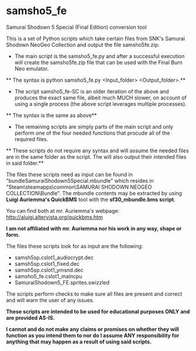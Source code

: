# samsho5_fe
Samurai Shodown 5 Special (Final Edition) conversion tool

This is a set of Python scripts which take certain files from SNK's Samurai Shodown NeoGeo Collection and output the file samsho5fe.zip:

- The main script is the samsho5_fe.py and after a successful execution will create the samsho5fe.zip file that can be used with the Final Burn Neo emulator.


**  The syntax is python samsho5_fe.py <Input_folder> <Output_folder>.**

- The script samsho5_fe-SC is an older iteration of the above and produces the exact same file, albeit much MUCH slower, on account of using a single process (the above script leverages multiple processes).


**  The syntax is the same as above**

- The remaining scripts are simply parts of the main script and only perform one of the four needed functions that procude all of the required files.


**  These scripts do not require any syntax and will assume the needed files are in the same folder as the script. The will also output their intended files in said folder.**


The files these scripts need as input can be found in "bundleSamuraiShodown5Special.mbundle" which resides in "Steam\steamapps\common\SAMURAI SHODOWN NEOGEO COLLECTION\Bundle".
The mbundle contents may be extracted by using **Luigi Auriemma's QuickBMS** tool with the **sf30_mbundle.bms script**.

You can find both at mr. Auriemma's webpage: http://aluigi.altervista.org/quickbms.htm

**I am not affiliated with mr. Auriemma nor his work in any way, shape or form.**


The files these scripts look for as input are the following:
- samsh5sp.cslot1_audiocrypt.dec
- samsh5sp.cslot1_fixed.dec
- samsh5sp.cslot1_ymsnd.dec
- samsho5_fe.cslot1_maincpu
- SamuraiShodown5_FE.sprites.swizzled

The scripts perform checks to make sure all files are present and correct and will warn the user of any issues.


**These scripts are intended to be used for educational purposes ONLY and are provided AS-IS.**

**I cannot and do not make any claims or promises on whether they will function as you intend them to nor do I assume ANY responsibility for anything that may happen as a result of using said scripts.**
